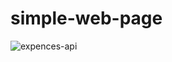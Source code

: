 # simple-web-page
![expences-api](https://user-images.githubusercontent.com/42211472/132987120-4a35f7ab-2d2e-4e53-816c-422d79765397.jpg)
